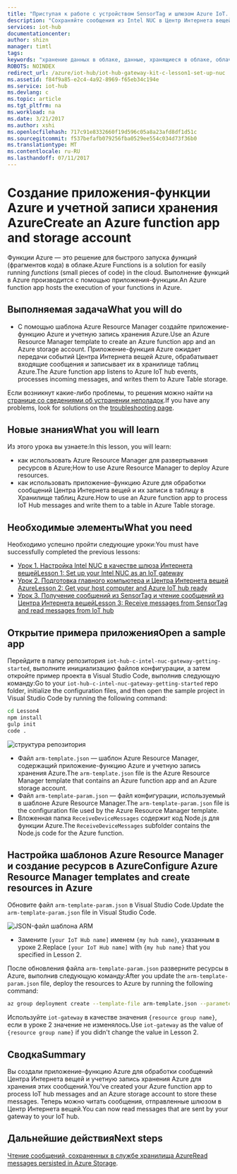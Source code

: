 ```yaml
---
title: "Приступая к работе с устройством SensorTag и шлюзом Azure IoT. Урок 4. Создание приложения-функции | Документация Майкрософт"
description: "Сохраняйте сообщения из Intel NUC в Центр Интернета вещей, записывайте их в Хранилище таблиц Azure, а затем читайте их из облака."
services: iot-hub
documentationcenter: 
author: shizn
manager: timtl
tags: 
keywords: "хранение данных в облаке, данные, хранящиеся в облаке, облачная служба Интернета вещей"
ROBOTS: NOINDEX
redirect_url: /azure/iot-hub/iot-hub-gateway-kit-c-lesson1-set-up-nuc
ms.assetid: f84f9a85-e2c4-4a92-8969-f65eb34c194e
ms.service: iot-hub
ms.devlang: c
ms.topic: article
ms.tgt_pltfrm: na
ms.workload: na
ms.date: 3/21/2017
ms.author: xshi
ms.openlocfilehash: 717c91e8332660f19d596c05a8a23afd8df1d51c
ms.sourcegitcommit: f537befafb079256fba0529ee554c034d73f36b0
ms.translationtype: MT
ms.contentlocale: ru-RU
ms.lasthandoff: 07/11/2017
---
```

# <a name="create-an-azure-function-app-and-storage-account"></a><span data-ttu-id="8d27c-104">Создание приложения-функции Azure и учетной записи хранения Azure</span><span class="sxs-lookup"><span data-stu-id="8d27c-104">Create an Azure function app and storage account</span></span>

<span data-ttu-id="8d27c-105">Функции Azure — это решение для быстрого запуска _функций_ (фрагментов кода) в облаке.</span><span class="sxs-lookup"><span data-stu-id="8d27c-105">Azure Functions is a solution for easily running _functions_ (small pieces of code) in the cloud.</span></span> <span data-ttu-id="8d27c-106">Выполнение функций в Azure производится с помощью приложения-функции.</span><span class="sxs-lookup"><span data-stu-id="8d27c-106">An Azure function app hosts the execution of your functions in Azure.</span></span> 

## <a name="what-you-will-do"></a><span data-ttu-id="8d27c-107">Выполняемая задача</span><span class="sxs-lookup"><span data-stu-id="8d27c-107">What you will do</span></span>

- <span data-ttu-id="8d27c-108">С помощью шаблона Azure Resource Manager создайте приложение-функцию Azure и учетную запись хранения Azure.</span><span class="sxs-lookup"><span data-stu-id="8d27c-108">Use an Azure Resource Manager template to create an Azure function app and an Azure storage account.</span></span> <span data-ttu-id="8d27c-109">Приложение-функция Azure ожидает передачи событий Центра Интернета вещей Azure, обрабатывает входящие сообщения и записывает их в хранилище таблиц Azure.</span><span class="sxs-lookup"><span data-stu-id="8d27c-109">The Azure function app listens to Azure IoT hub events, processes incoming messages, and writes them to Azure Table storage.</span></span>

<span data-ttu-id="8d27c-110">Если возникнут какие-либо проблемы, то решения можно найти на [странице со сведениями об устранении неполадок](iot-hub-gateway-kit-c-troubleshooting.md).</span><span class="sxs-lookup"><span data-stu-id="8d27c-110">If you have any problems, look for solutions on the [troubleshooting page](iot-hub-gateway-kit-c-troubleshooting.md).</span></span>


## <a name="what-you-will-learn"></a><span data-ttu-id="8d27c-111">Новые знания</span><span class="sxs-lookup"><span data-stu-id="8d27c-111">What you will learn</span></span>

<span data-ttu-id="8d27c-112">Из этого урока вы узнаете:</span><span class="sxs-lookup"><span data-stu-id="8d27c-112">In this lesson, you will learn:</span></span>

- <span data-ttu-id="8d27c-113">как использовать Azure Resource Manager для развертывания ресурсов в Azure;</span><span class="sxs-lookup"><span data-stu-id="8d27c-113">How to use Azure Resource Manager to deploy Azure resources.</span></span>
- <span data-ttu-id="8d27c-114">как использовать приложение-функцию Azure для обработки сообщений Центра Интернета вещей и их записи в таблицу в Хранилище таблиц Azure.</span><span class="sxs-lookup"><span data-stu-id="8d27c-114">How to use an Azure function app to process IoT Hub messages and write them to a table in Azure Table storage.</span></span>

## <a name="what-you-need"></a><span data-ttu-id="8d27c-115">Необходимые элементы</span><span class="sxs-lookup"><span data-stu-id="8d27c-115">What you need</span></span>

<span data-ttu-id="8d27c-116">Необходимо успешно пройти следующие уроки:</span><span class="sxs-lookup"><span data-stu-id="8d27c-116">You must have successfully completed the previous lessons:</span></span>

- [<span data-ttu-id="8d27c-117">Урок 1. Настройка Intel NUC в качестве шлюза Интернета вещей</span><span class="sxs-lookup"><span data-stu-id="8d27c-117">Lesson 1: Set up your Intel NUC as an IoT gateway</span></span>](iot-hub-gateway-kit-c-lesson1-set-up-nuc.md)
- [<span data-ttu-id="8d27c-118">Урок 2. Подготовка главного компьютера и Центра Интернета вещей Azure</span><span class="sxs-lookup"><span data-stu-id="8d27c-118">Lesson 2: Get your host computer and Azure IoT hub ready</span></span>](iot-hub-gateway-kit-c-lesson2-get-the-tools-win32.md)
- [<span data-ttu-id="8d27c-119">Урок 3. Получение сообщений из SensorTag и чтение сообщений из Центра Интернета вещей</span><span class="sxs-lookup"><span data-stu-id="8d27c-119">Lesson 3: Receive messages from SensorTag and read messages from IoT hub</span></span>](iot-hub-gateway-kit-c-lesson3-configure-ble-app.md)

## <a name="open-a-sample-app"></a><span data-ttu-id="8d27c-120">Открытие примера приложения</span><span class="sxs-lookup"><span data-stu-id="8d27c-120">Open a sample app</span></span>

<span data-ttu-id="8d27c-121">Перейдите в папку репозитория `iot-hub-c-intel-nuc-gateway-getting-started`, выполните инициализацию файлов конфигурации, а затем откройте пример проекта в Visual Studio Code, выполнив следующую команду:</span><span class="sxs-lookup"><span data-stu-id="8d27c-121">Go to your `iot-hub-c-intel-nuc-gateway-getting-started` repo folder, initialize the configuration files, and then open the sample project in Visual Studio Code by running the following command:</span></span>

```bash
cd Lesson4
npm install
gulp init
code .
```

![структура репозитория](media/iot-hub-gateway-kit-lessons/lesson4/arm_template.png)

- <span data-ttu-id="8d27c-123">Файл `arm-template.json` — шаблон Azure Resource Manager, содержащий приложение-функцию Azure и учетную запись хранения Azure.</span><span class="sxs-lookup"><span data-stu-id="8d27c-123">The `arm-template.json` file is the Azure Resource Manager template that contains an Azure function app and an Azure storage account.</span></span>
- <span data-ttu-id="8d27c-124">Файл `arm-template-param.json` — файл конфигурации, используемый в шаблоне Azure Resource Manager.</span><span class="sxs-lookup"><span data-stu-id="8d27c-124">The `arm-template-param.json` file is the configuration file used by the Azure Resource Manager template.</span></span>
- <span data-ttu-id="8d27c-125">Вложенная папка `ReceiveDeviceMessages` содержит код Node.js для функции Azure.</span><span class="sxs-lookup"><span data-stu-id="8d27c-125">The `ReceiveDeviceMessages` subfolder contains the Node.js code for the Azure function.</span></span>

## <a name="configure-azure-resource-manager-templates-and-create-resources-in-azure"></a><span data-ttu-id="8d27c-126">Настройка шаблонов Azure Resource Manager и создание ресурсов в Azure</span><span class="sxs-lookup"><span data-stu-id="8d27c-126">Configure Azure Resource Manager templates and create resources in Azure</span></span>

<span data-ttu-id="8d27c-127">Обновите файл `arm-template-param.json` в Visual Studio Code.</span><span class="sxs-lookup"><span data-stu-id="8d27c-127">Update the `arm-template-param.json` file in Visual Studio Code.</span></span>

![JSON-файл шаблона ARM](media/iot-hub-gateway-kit-lessons/lesson4/arm_template_param.png)

- <span data-ttu-id="8d27c-129">Замените `[your IoT Hub name]` именем `{my hub name}`, указанным в уроке 2.</span><span class="sxs-lookup"><span data-stu-id="8d27c-129">Replace `[your IoT Hub name]` with `{my hub name}` that you specified in Lesson 2.</span></span>

<span data-ttu-id="8d27c-130">После обновления файла `arm-template-param.json` разверните ресурсы в Azure, выполнив следующую команду:</span><span class="sxs-lookup"><span data-stu-id="8d27c-130">After you update the `arm-template-param.json` file, deploy the resources to Azure by running the following command:</span></span>

```bash
az group deployment create --template-file arm-template.json --parameters @arm-template-param.json -g iot-gateway
```

<span data-ttu-id="8d27c-131">Используйте `iot-gateway` в качестве значения `{resource group name}`, если в уроке 2 значение не изменялось.</span><span class="sxs-lookup"><span data-stu-id="8d27c-131">Use `iot-gateway` as the value of `{resource group name}` if you didn't change the value in Lesson 2.</span></span>

## <a name="summary"></a><span data-ttu-id="8d27c-132">Сводка</span><span class="sxs-lookup"><span data-stu-id="8d27c-132">Summary</span></span>

<span data-ttu-id="8d27c-133">Вы создали приложение-функцию Azure для обработки сообщений Центра Интернета вещей и учетную запись хранения Azure для хранения этих сообщений.</span><span class="sxs-lookup"><span data-stu-id="8d27c-133">You've created your Azure function app to process IoT hub messages and an Azure storage account to store these messages.</span></span> <span data-ttu-id="8d27c-134">Теперь можно читать сообщения, отправленные шлюзом в Центр Интернета вещей.</span><span class="sxs-lookup"><span data-stu-id="8d27c-134">You can now read messages that are sent by your gateway to your IoT hub.</span></span>

## <a name="next-steps"></a><span data-ttu-id="8d27c-135">Дальнейшие действия</span><span class="sxs-lookup"><span data-stu-id="8d27c-135">Next steps</span></span>
<span data-ttu-id="8d27c-136">[Чтение сообщений, сохраненных в службе хранилища Azure](iot-hub-gateway-kit-c-lesson4-read-table-storage.md)</span><span class="sxs-lookup"><span data-stu-id="8d27c-136">[Read messages persisted in Azure Storage](iot-hub-gateway-kit-c-lesson4-read-table-storage.md).</span></span>
